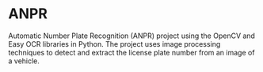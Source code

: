 # ANPR
Automatic Number Plate Recognition (ANPR) project using the OpenCV and Easy OCR libraries in Python. The project uses image processing techniques to detect and extract the license plate number from an image of a vehicle. 
